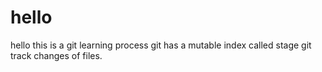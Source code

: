hello
=====    
hello this is a git learning process
git has a mutable index called stage
git track changes of files.

